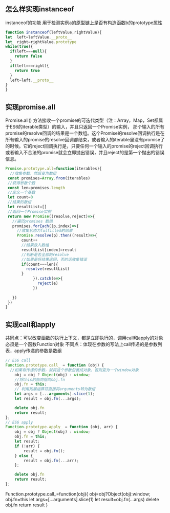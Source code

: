 ## 怎么样实现instanceof
instanceof的功能
用于检测实例a的原型链上是否有构造函数b的prototype属性
```js
function instanceof(leftValue,rightValue){
let  left=leftValue.__proto__
let  right=rightValue.prototype
while(true){
  if(left===null){
    return false
  }
  if(left===right){
    return true
  }
  left=left.__proto__
}
}
```
## 实现promise.all
Promise.all() 方法接收一个promise的可迭代类型（注：Array，Map，Set都属于ES6的iterable类型）的输入，并且只返回一个Promise实例， 那个输入的所有promise的resolve回调的结果是一个数组。这个Promise的resolve回调执行是在所有输入的promise的resolve回调都结束，或者输入的iterable里没有promise了的时候。它的reject回调执行是，只要任何一个输入的promise的reject回调执行或者输入不合法的promise就会立即抛出错误，并且reject的是第一个抛出的错误信息。

```js
Promise.prototype.all=function(iterables){
  //收集参数，然后变为数组
 const promises=Array.from(iterables)
 //获得参数个数
 const len=promises.length
 //定义一个基数
 let count=0
 //结果的数组
 let resultList=[]
 //返回一个Promise实例
 return new Promise((resolve,reject)=>{
   //遍历promises 数组
   promises.forEach((p,index)=>{
     //收集状态为fulfilled的结果
     Promise.resolve(p).then((result)=>{
       count++
       //结果放入数组
       resultList[index]=result
       //判断是否全部的resolve 
       //如果是将结果返回，否的话收集错误
       if(count===len){
         resolve(resultList)
       }
            }).catch(e=>{
              reject(e)
            })
        
   })
 })
}
```
## 实现call和apply
共同点：可以改变函数的执行上下文，都是立即执行的，调用call和apply的对象必须是一个函数Function对象
不同点：体现在参数的写法上call传递的是参数列表，apply传递的参数是数组
```js
// ES6 call
Function.prototype.call_ = function (obj) {
  //如果有传递的参数，就将这个参数包裹成对象，否则变为一个window对象
    obj = obj ? Object(obj) : window;
    //将this的指向指向obj.fn
    obj.fn = this;
    // 利用拓展运算符直接将arguments转为数组
    let args = [...arguments].slice(1);
    let result = obj.fn(...args);

    delete obj.fn
    return result;
};
// ES6 apply
Function.prototype.apply_ = function (obj, arr) {
    obj = obj ? Object(obj) : window;
    obj.fn = this;
    let result;
    if (!arr) {
        result = obj.fn();
    } else {
        result = obj.fn(...arr);
    };

    delete obj.fn
    return result;
};
```
Function.prototype.call_=function(obj){
  obj=obj?Object(obj):window;
  obj.fn=this 
  let args=[...arguments].slice(1)
  let result=obj.fn(...args)
  delete obj.fn
  return result
}


